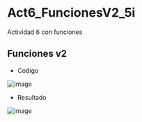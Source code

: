 # Act6_FuncionesV2_5i
Actividad 6 con funciones
## Funciones v2
- Codigo

![image](https://github.com/user-attachments/assets/950c07bc-8a1c-4f39-afcf-5a61119e6a93)

- Resultado

![image](https://github.com/user-attachments/assets/52aa9018-2ec4-49b7-bd47-10b12bf5fa7c)

